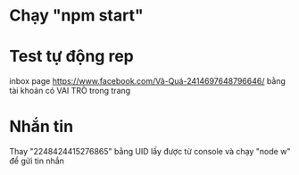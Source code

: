 # Chạy "npm start"
# Test tự động rep 
inbox page https://www.facebook.com/Vã-Quá-2414697648796646/ bằng tài khoản có VAI TRÒ trong trang 
# Nhắn tin
Thay "2248424415276865" bằng UID lấy được từ console và chạy "node w" để gửi tin nhắn
